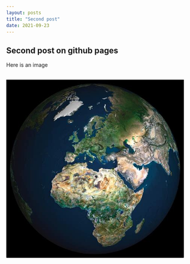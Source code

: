 ```yaml
---
layout: posts
title: "Second post"
date: 2021-09-23
---
```


## Second post on github pages

Here is an image <br><br>

<img src="/img/earth.jpg" alt="alt text">
